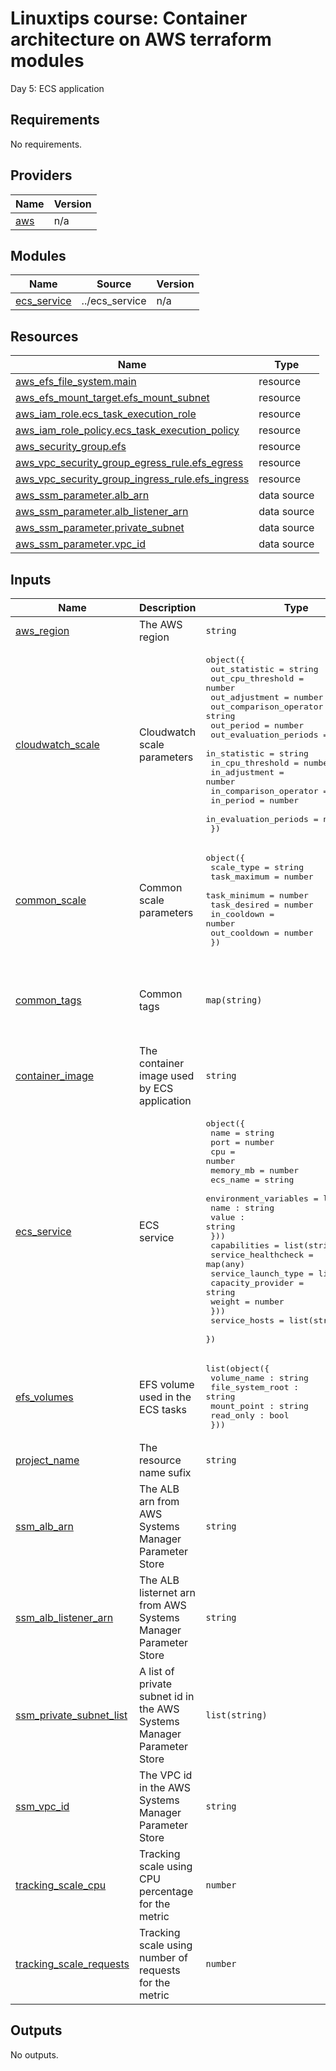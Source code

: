<!-- BEGIN_TF_DOCS -->
# Linuxtips course: Container architecture on AWS terraform modules

Day 5: ECS application

## Requirements

No requirements.

## Providers

| Name | Version |
|------|---------|
| <a name="provider_aws"></a> [aws](#provider\_aws) | n/a |

## Modules

| Name | Source | Version |
|------|--------|---------|
| <a name="module_ecs_service"></a> [ecs\_service](#module\_ecs\_service) | ../ecs_service | n/a |

## Resources

| Name | Type |
|------|------|
| [aws_efs_file_system.main](https://registry.terraform.io/providers/hashicorp/aws/latest/docs/resources/efs_file_system) | resource |
| [aws_efs_mount_target.efs_mount_subnet](https://registry.terraform.io/providers/hashicorp/aws/latest/docs/resources/efs_mount_target) | resource |
| [aws_iam_role.ecs_task_execution_role](https://registry.terraform.io/providers/hashicorp/aws/latest/docs/resources/iam_role) | resource |
| [aws_iam_role_policy.ecs_task_execution_policy](https://registry.terraform.io/providers/hashicorp/aws/latest/docs/resources/iam_role_policy) | resource |
| [aws_security_group.efs](https://registry.terraform.io/providers/hashicorp/aws/latest/docs/resources/security_group) | resource |
| [aws_vpc_security_group_egress_rule.efs_egress](https://registry.terraform.io/providers/hashicorp/aws/latest/docs/resources/vpc_security_group_egress_rule) | resource |
| [aws_vpc_security_group_ingress_rule.efs_ingress](https://registry.terraform.io/providers/hashicorp/aws/latest/docs/resources/vpc_security_group_ingress_rule) | resource |
| [aws_ssm_parameter.alb_arn](https://registry.terraform.io/providers/hashicorp/aws/latest/docs/data-sources/ssm_parameter) | data source |
| [aws_ssm_parameter.alb_listener_arn](https://registry.terraform.io/providers/hashicorp/aws/latest/docs/data-sources/ssm_parameter) | data source |
| [aws_ssm_parameter.private_subnet](https://registry.terraform.io/providers/hashicorp/aws/latest/docs/data-sources/ssm_parameter) | data source |
| [aws_ssm_parameter.vpc_id](https://registry.terraform.io/providers/hashicorp/aws/latest/docs/data-sources/ssm_parameter) | data source |

## Inputs

| Name | Description | Type | Default | Required |
|------|-------------|------|---------|:--------:|
| <a name="input_aws_region"></a> [aws\_region](#input\_aws\_region) | The AWS region | `string` | `"us-east-1"` | no |
| <a name="input_cloudwatch_scale"></a> [cloudwatch\_scale](#input\_cloudwatch\_scale) | Cloudwatch scale parameters | <pre>object({<br>    out_statistic           = string<br>    out_cpu_threshold       = number<br>    out_adjustment          = number<br>    out_comparison_operator = string<br>    out_period              = number<br>    out_evaluation_periods  = number<br>    in_statistic            = string<br>    in_cpu_threshold        = number<br>    in_adjustment           = number<br>    in_comparison_operator  = string<br>    in_period               = number<br>    in_evaluation_periods   = number<br>  })</pre> | n/a | yes |
| <a name="input_common_scale"></a> [common\_scale](#input\_common\_scale) | Common scale parameters | <pre>object({<br>    scale_type   = string<br>    task_maximum = number<br>    task_minimum = number<br>    task_desired = number<br>    in_cooldown  = number<br>    out_cooldown = number<br>  })</pre> | n/a | yes |
| <a name="input_common_tags"></a> [common\_tags](#input\_common\_tags) | Common tags | `map(string)` | <pre>{<br>  "created_by": "terraform-linuxtips-aws-container-architecture",<br>  "day": "day5",<br>  "sandbox": "linuxtips"<br>}</pre> | no |
| <a name="input_container_image"></a> [container\_image](#input\_container\_image) | The container image used by ECS application | `string` | n/a | yes |
| <a name="input_ecs_service"></a> [ecs\_service](#input\_ecs\_service) | ECS service | <pre>object({<br>    name      = string<br>    port      = number<br>    cpu       = number<br>    memory_mb = number<br>    ecs_name  = string<br>    environment_variables = list(object({<br>      name : string<br>      value : string<br>    }))<br>    capabilities        = list(string)<br>    service_healthcheck = map(any)<br>    service_launch_type = list(object({<br>      capacity_provider = string<br>      weight            = number<br>    }))<br>    service_hosts = list(string)<br>  })</pre> | n/a | yes |
| <a name="input_efs_volumes"></a> [efs\_volumes](#input\_efs\_volumes) | EFS volume used in the ECS tasks | <pre>list(object({<br>    volume_name : string<br>    file_system_root : string<br>    mount_point : string<br>    read_only : bool<br>  }))</pre> | n/a | yes |
| <a name="input_project_name"></a> [project\_name](#input\_project\_name) | The resource name sufix | `string` | `"linuxtips"` | no |
| <a name="input_ssm_alb_arn"></a> [ssm\_alb\_arn](#input\_ssm\_alb\_arn) | The ALB arn from AWS Systems Manager Parameter Store | `string` | n/a | yes |
| <a name="input_ssm_alb_listener_arn"></a> [ssm\_alb\_listener\_arn](#input\_ssm\_alb\_listener\_arn) | The ALB listernet arn from AWS Systems Manager Parameter Store | `string` | n/a | yes |
| <a name="input_ssm_private_subnet_list"></a> [ssm\_private\_subnet\_list](#input\_ssm\_private\_subnet\_list) | A list of private subnet id in the AWS Systems Manager Parameter Store | `list(string)` | n/a | yes |
| <a name="input_ssm_vpc_id"></a> [ssm\_vpc\_id](#input\_ssm\_vpc\_id) | The VPC id in the AWS Systems Manager Parameter Store | `string` | n/a | yes |
| <a name="input_tracking_scale_cpu"></a> [tracking\_scale\_cpu](#input\_tracking\_scale\_cpu) | Tracking scale using CPU percentage for the metric | `number` | n/a | yes |
| <a name="input_tracking_scale_requests"></a> [tracking\_scale\_requests](#input\_tracking\_scale\_requests) | Tracking scale using number of requests for the metric | `number` | n/a | yes |

## Outputs

No outputs.
<!-- END_TF_DOCS -->